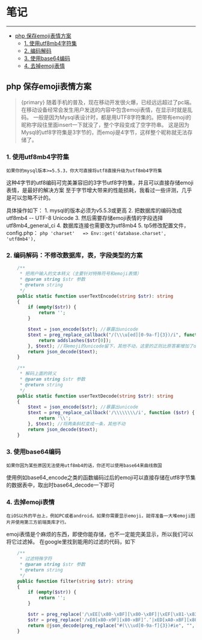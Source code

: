 # 笔记

---

- [php 保存emoji表情方案](#emoji-title)
  - [1. 使用utf8mb4字符集](#emoji-1)
  - [2. 编码解码](#emoji-2)
  - [3. 使用base64编码](#emoji-3)
  - [4. 去掉emoji表情](#emoji-4)

<a name="emoji-title"></a>
## php 保存emoji表情方案

> {primary} 随着手机的普及，现在移动开发很火爆，已经远远超过了pc端。
 在移动设备经常会发生用户发送的内容中包含emoji表情，在显示时就是乱码。
 一般是因为Mysql表设计时，都是用UTF8字符集的。把带有emoji的昵称字段往里面insert一下就没了，整个字段变成了空字符串。
 这是因为Mysql的utf8字符集是3字节的，而emoji是4字节，这样整个昵称就无法存储了。

<a name="emoji-1"></a>
### 1. 使用utf8mb4字符集
    如果你的mysql版本>=5.5.3，你大可直接将utf8直接升级为utf8mb4字符集
这种4字节的utf8编码可完美兼容旧的3字节utf8字符集，并且可以直接存储emoji表情，是最好的解决方案
至于字节增大带来的性能损耗，我看过一些评测，几乎是可以忽略不计的。
 
具体操作如下：
    1. mysql的版本必须为v5.5.3或更高
    2. 把数据库的编码改成utf8mb4 -- UTF-8 Unicode
    3. 然后需要存储emoji表情的字段选择utf8mb4_general_ci
    4. 数据库连接也需要改为utf8mb4
    5. tp5修改配置文件，config.php：
    ``` php
    'charset'   => Env::get('database.charset', 'utf8mb4'),
    ```

<a name="emoji-2"></a>
### 2. 编码解码：不修改数据库，表，字段类型的方案
```php
    /**
     * 把用户输入的文本转义（主要针对特殊符号和emoji表情）
     * @param string $str 参数
     * @return string
     */
    public static function userTextEncode(string $str): string
    {
        if (empty($str)) {
            return '';
        }

        $text = json_encode($str); //暴露出unicode
        $text = preg_replace_callback("/(\\\u[ed][0-9a-f]{3})/i", function ($str) {
            return addslashes($str[0]);
        }, $text); //将emoji的unicode留下，其他不动，这里的正则比原答案增加了d，因为我发现我很多emoji实际上是\ud开头的，反而暂时没发现有\ue开头。
        return json_decode($text);
    }

    /**
     * 解码上面的转义
     * @param string $str 参数
     * @return string
     */
    public static function userTextDecode(string $str): string
    {
        $text = json_encode($str); //暴露出unicode
        $text = preg_replace_callback('/\\\\\\\\/i', function ($str) {
            return '\\';
        }, $text); //将两条斜杠变成一条，其他不动
        return json_decode($text);
    }
```

<a name="emoji-3"></a>
### 3. 使用base64编码
    如果你因为某些原因无法使用utf8mb4的话，你还可以使用base64来曲线救国
使用例如base64_encode之类的函数编码过后的emoji可以直接存储在utf8字节集的数据表中，取出时base64_decode一下即可

<a name="emoji-4"></a>
### 4. 去掉emoji表情
    在iOS以外的平台上，例如PC或者android。如果你需要显示emoji，就得准备一大堆emoji图片并使用第三方前端类库才行。
emoji表情是个麻烦的东西，即使你能存储，也不一定能完美显示，所以我们可以将它过滤掉。
在google里找到能用的过滤的代码，如下
```php
    /**
     * 过滤特殊字符
     * @param string $str 参数
     * @return string
     */
    public function filter(string $str): string
    {
        if (empty($str)) {
            return '';
        }

        $str = preg_replace('/\xEE[\x80-\xBF][\x80-\xBF]|\xEF[\x81-\x83][\x80-\xBF]/', '', $str);
        $str = preg_replace('/xE0[x80-x9F][x80-xBF]‘.‘|xED[xA0-xBF][x80-xBF]/S', '?', $str);
        return @json_decode(preg_replace("#(\\\ud[0-9a-f]{3})#ie", "", json_encode($str)));
    }
```
